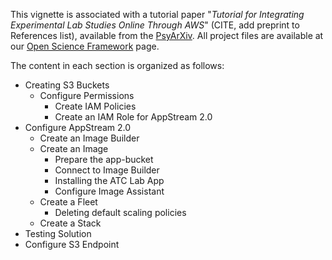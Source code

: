 This vignette is associated with a tutorial paper "*Tutorial for Integrating Experimental Lab Studies Online Through AWS*" (CITE, add preprint to References list), available from the [PsyArXiv](https://psyarxiv.com). All project files are available at our [Open Science Framework](https://osf.io) page.

The content in each section is organized as follows:

- Creating S3 Buckets
  - Configure Permissions
    - Create IAM Policies
    - Create an IAM Role for AppStream 2.0
- Configure AppStream 2.0 
  - Create an Image Builder
  - Create an Image
    - Prepare the app-bucket
    - Connect to Image Builder
    - Installing the ATC Lab App
    - Configure Image Assistant
  - Create a Fleet
    - Deleting default scaling policies
  - Create a Stack
- Testing Solution
- Configure S3 Endpoint
